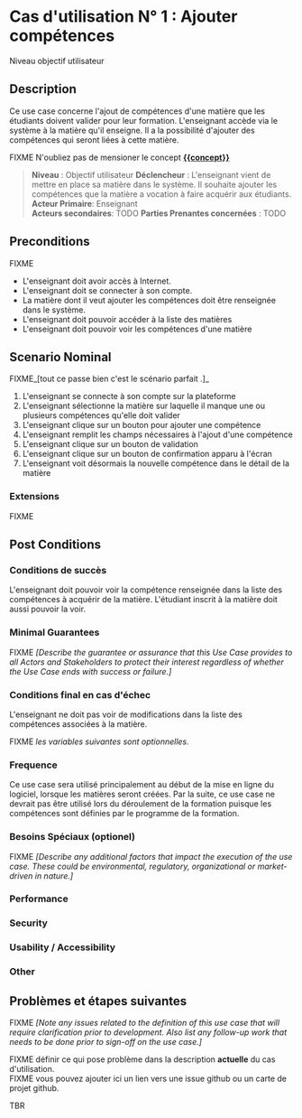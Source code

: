 # Cas d'utilisation N° 1 :  Ajouter compétences

Niveau objectif utilisateur

##	Description

Ce use case concerne l'ajout de compétences d'une matière que les étudiants doivent valider pour leur formation. L'enseignant accède via le système à la matière qu'il enseigne. Il a la possibilité d'ajouter des compétences qui seront liées à cette matière.

FIXME N'oubliez pas de mensioner le concept **[{{concept}}](https://github.com/PremierLangage/plconception/blob/master/conception/concept/{{concept}}.md)**  

> **Niveau** : Objectif utilisateur
> **Déclencheur** : L'enseignant vient de mettre en place sa matière dans le système. Il souhaite ajouter les compétences que la matière a vocation à faire acquérir aux étudiants.
> **Acteur Primaire**: Enseignant   
> **Acteurs secondaires**: TODO
> **Parties Prenantes concernées** : TODO   
 
 
## Preconditions

FIXME

- L'enseignant doit avoir accès à Internet.
- L'enseignant doit se connecter à son compte.
- La matière dont il veut ajouter les compétences doit être renseignée dans le système.
- L'enseignant doit pouvoir accéder à la liste des matières
- L'enseignant doit pouvoir voir les compétences d'une matière


## Scenario Nominal

FIXME_[tout ce passe bien c'est le scénario parfait .]_

1.	L'enseignant se connecte à son compte sur la plateforme  
2.	L'enseignant sélectionne la matière sur laquelle il manque une ou plusieurs compétences qu'elle doit valider  
3.	L'enseignant clique sur un bouton pour ajouter une compétence  
4.	L'enseignant remplit les champs nécessaires à l'ajout d'une compétence
5.  L'enseignant clique sur un bouton de validation
6.  L'enseignant clique sur un bouton de confirmation apparu à l'écran
7.  L'enseignant voit désormais la nouvelle compétence dans le détail de la matière

###	Extensions

FIXME


## Post Conditions
### Conditions de succès 
L'enseignant doit pouvoir voir la compétence renseignée dans la liste des compétences à acquérir de la matière. L'étudiant inscrit à la matière doit aussi pouvoir la voir.

### Minimal Guarantees
FIXME _[Describe the guarantee or assurance that this Use Case provides to all Actors and Stakeholders to protect their interest regardless of whether the Use Case ends with success or failure.]_

### Conditions final en cas d'échec
L'enseignant ne doit pas voir de modifications dans la liste des compétences associées à la matière.


FIXME _les variables suivantes sont optionnelles._

### Frequence
Ce use case sera utilisé principalement au début de la mise en ligne du logiciel, lorsque les matières seront créées. Par la suite, ce use case ne devrait pas être utilisé lors du déroulement de la formation puisque les compétences sont définies par le programme de la formation.

### Besoins Spéciaux (optionel)  
FIXME _[Describe any additional factors that impact the execution of the use case. These could be environmental, regulatory, organizational or market-driven in nature.]_  

### Performance  
###	Security  
###	Usability / Accessibility  
###	Other  

##	Problèmes et étapes suivantes  
FIXME _[Note any issues related to the definition of this use case that will require clarification prior to development. Also list any follow-up work that needs to be done prior to sign-off on the use case.]_  

FIXME définir ce qui pose problème dans la description **actuelle** du cas d'utilisation.  
FIXME vous pouvez ajouter ici un lien vers une issue github ou un carte de projet github.

TBR
